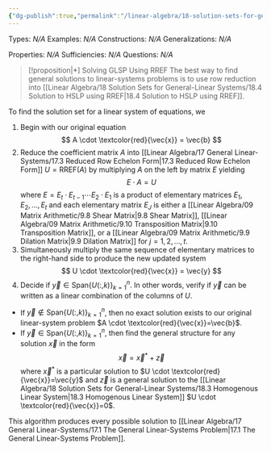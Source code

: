 ```yaml
---
{"dg-publish":true,"permalink":"/linear-algebra/18-solution-sets-for-general-linear-systems/18-9-algorithm-to-solve-glsp-using-rref/","tags":["Type/Proposition","Topic/Linear_Algebra"]}
---
```


Types: *N/A*
Examples: *N/A*
Constructions: *N/A*
Generalizations: *N/A*

Properties: *N/A*
Sufficiencies: *N/A*
Questions: *N/A*

> [!proposition|*] Solving GLSP Using RREF
> The best way to find general solutions to linear-systems problems is to use row reduction into [[Linear Algebra/18 Solution Sets for General-Linear Systems/18.4 Solution to HSLP using RREF\|18.4 Solution to HSLP using RREF]]. 

To find the solution set for a linear system of equations, we
1. Begin with our original equation
$$
A \cdot \textcolor{red}{\vec{x}} = \vec{b}
$$
2. Reduce the coefficient matrix $A$ into [[Linear Algebra/17 General Linear-Systems/17.3 Reduced Row Echelon Form\|17.3 Reduced Row Echelon Form]] $U = \text{RREF}(A)$ by multiplying $A$ on the left by matrix $E$ yielding
$$
E \cdot A = U
$$
where $E = E_{t} \cdot E_{t-1} \cdots E_{2} \cdot E_{1}$ is a product of elementary matrices $E_{1}, E_{2}, \dots, E_{t}$ and each elementary matrix $E_{J}$ is either a [[Linear Algebra/09 Matrix Arithmetic/9.8 Shear Matrix\|9.8 Shear Matrix]], [[Linear Algebra/09 Matrix Arithmetic/9.10 Transposition Matrix\|9.10 Transposition Matrix]], or a [[Linear Algebra/09 Matrix Arithmetic/9.9 Dilation Matrix\|9.9 Dilation Matrix]] for $j = 1,2,\dots,t$.
3. Simultaneously multiply the same sequence of elementary matrices to the right-hand side to produce the new updated system
$$
U \cdot \textcolor{red}{\vec{x}} = \vec{y}
$$
4. Decide if $\vec{y} \in \text{Span} \{ U(:,k) \}^{n}_{k=1 }$. In other words, verify if $\vec{y}$ can be written as a linear combination of the columns of $U$.
- If $\vec{y} \notin \text{Span} \{ U(:,k) \}_{k=1 }^{n}$, then no exact solution exists to our original linear-system problem $A \cdot \textcolor{red}{\vec{x}}=\vec{b}$.
- If $\vec{y} \in \text{Span}\{ U(:,k) \}_{k=1}^{n}$, then find the general structure for any solution $\vec{x}$ in the form
 $$ \vec{x} = \vec{x}^{*} + \vec{z} $$
where $\vec{x}^{*}$ is a particular solution to $U \cdot \textcolor{red}{\vec{x}}=\vec{y}$ and $\vec{z}$ is a general solution to the [[Linear Algebra/18 Solution Sets for General-Linear Systems/18.3 Homogenous Linear System\|18.3 Homogenous Linear System]] $U \cdot \textcolor{red}{\vec{x}}=0$.

This algorithm produces every possible solution to [[Linear Algebra/17 General Linear-Systems/17.1 The General Linear-Systems Problem\|17.1 The General Linear-Systems Problem]].